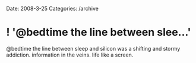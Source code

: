 Date: 2008-3-25
Categories: /archive

# ! '@bedtime the line between slee...'

@bedtime the line between sleep and silicon was a shifting and stormy addiction. information in the veins. life like a screen.
